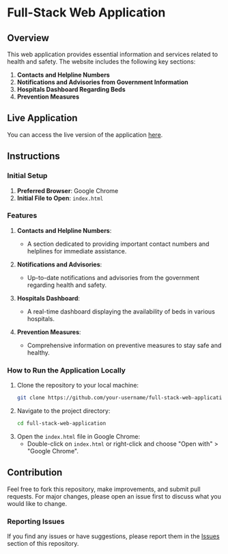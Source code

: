 # Full-Stack Web Application

## Overview
This web application provides essential information and services related to health and safety. The website includes the following key sections:

1. **Contacts and Helpline Numbers**
2. **Notifications and Advisories from Government Information**
3. **Hospitals Dashboard Regarding Beds**
4. **Prevention Measures**

## Live Application
You can access the live version of the application [here](https://priyaskulkarni.github.io/Full-stack-Web-application-/).

## Instructions

### Initial Setup
1. **Preferred Browser**: Google Chrome
2. **Initial File to Open**: `index.html`

### Features
1. **Contacts and Helpline Numbers**:
   - A section dedicated to providing important contact numbers and helplines for immediate assistance.

2. **Notifications and Advisories**:
   - Up-to-date notifications and advisories from the government regarding health and safety.

3. **Hospitals Dashboard**:
   - A real-time dashboard displaying the availability of beds in various hospitals.

4. **Prevention Measures**:
   - Comprehensive information on preventive measures to stay safe and healthy.

### How to Run the Application Locally
1. Clone the repository to your local machine:
   ```bash
   git clone https://github.com/your-username/full-stack-web-application.git
   ```
2. Navigate to the project directory:
   ```bash
   cd full-stack-web-application
   ```
3. Open the `index.html` file in Google Chrome:
   - Double-click on `index.html` or right-click and choose "Open with" > "Google Chrome".

## Contribution
Feel free to fork this repository, make improvements, and submit pull requests. For major changes, please open an issue first to discuss what you would like to change.

### Reporting Issues
If you find any issues or have suggestions, please report them in the [Issues](https://github.com/your-username/full-stack-web-application/issues) section of this repository.

